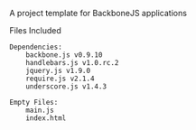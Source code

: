 A project template for BackboneJS applications

Files Included

    Dependencies:
        backbone.js v0.9.10
        handlebars.js v1.0.rc.2
        jquery.js v1.9.0
        require.js v2.1.4
        underscore.js v1.4.3

    Empty Files:
        main.js
        index.html
